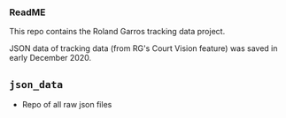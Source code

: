 ### ReadME

This repo contains the Roland Garros tracking data project.

JSON data of tracking data (from RG's Court Vision feature) was saved in early December 2020. 

`json_data`
----------
* Repo of all raw json files

